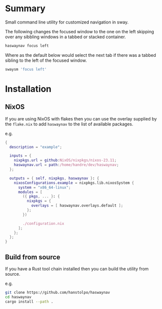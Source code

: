 # Summary

Small command line utility for customized navigation in sway.

The following changes the focused window to the one on the left skipping over
any sibbling windows in a tabbed or stacked container.

```bash
haswaynav focus left
```

Where as the default below would select the next tab if there was a tabbed
sibling to the left of the focused window.

```bash
swaysm 'focus left'
```

# Installation

## NixOS

If you are using NixOS with flakes then you can use the overlay supplied by
the `flake.nix` to add `haswaynav` to the list of available packages.

e.g.

```nix
{
  description = "example";

  inputs = {
    nixpkgs.url = github:NixOS/nixpkgs/nixos-23.11;
    haswaynav.url = path:/home/handre/dev/haswaynav;
  };

  outputs = { self, nixpkgs, haswaynav }: {
    nixosConfigurations.example = nixpkgs.lib.nixosSystem {
      system = "x86_64-linux";
      modules = [
        ({ pkgs, ... }: {
          nixpkgs = {
            overlays = [ haswaynav.overlays.default ];
          };
        })

        ./configuration.nix
      ];
    };
  };
}
```

## Build from source

If you have a Rust tool chain installed then you can build the utility from source.

e.g.

```bash
git clone https://github.com/hanstolpo/haswaynav
cd haswaynav
cargo install --path .
```
